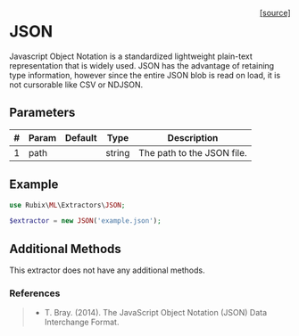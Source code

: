 <span style="float:right;"><a href="https://github.com/RubixML/RubixML/blob/master/src/Extractors/JSON.php">[source]</a></span>

# JSON
Javascript Object Notation is a standardized lightweight plain-text representation that is widely used. JSON has the advantage of retaining type information, however since the entire JSON blob is read on load, it is not cursorable like CSV or NDJSON.

## Parameters
| # | Param | Default | Type | Description |
|---|---|---|---|---|
| 1 | path |  | string | The path to the JSON file. |

## Example
```php
use Rubix\ML\Extractors\JSON;

$extractor = new JSON('example.json');
```

## Additional Methods
This extractor does not have any additional methods.

### References
>- T. Bray. (2014). The JavaScript Object Notation (JSON) Data Interchange Format.